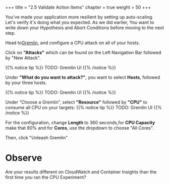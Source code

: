 +++
title = "2.5 Validate Action Items"
chapter = true
weight = 50
+++

You've made your application more resilient by setting up auto-scaling. Let's verify it's doing what you expected. As we did earlier,  You want to write down your Hypothesis and Abort Conditions before moving to the next step. 

Head to[Gremlin](app.gremlin.com), and configure a CPU attack on all of your hosts.

Click on **"Attacks"** which can be found on the Left Navigation Bar followed by "New Attack". 

{{% notice tip %}}
TODO: Gremlin UI
{{% /notice %}}

Under **"What do you want to attack?"**,  you want to select **Hosts**, followed by your three hosts. 

{{% notice tip %}}
TODO: Gremlin UI
{{% /notice %}}

Under “Choose a Gremlin”, select **"Resource"** followed by **"CPU"** to consume all CPU on your targets:
{{% notice tip %}}
TODO: Gremlin UI
{{% /notice %}}

For the configuration, change **Length** to 360 seconds,for **CPU Capacity** make that 80% and for **Cores**, use the dropdown to choose "All Cores". 

Then, click "Unleash Gremlin"

# Observe

Are your results different on CloudWatch and Container Insights than the first time you ran the CPU Experiment?
